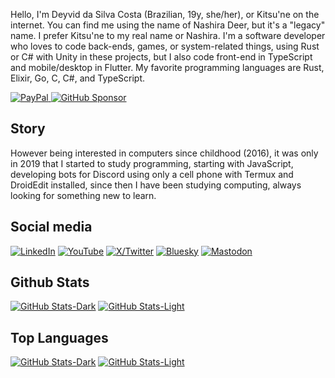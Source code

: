 Hello, I'm Deyvid da Silva Costa (Brazilian, 19y, she/her), or Kitsu'ne on the internet. You can find me using the name of Nashira Deer, but it's a "legacy" name. I prefer Kitsu'ne to my real name or Nashira. I'm a software developer who loves to code back-ends, games, or system-related things, using Rust or C# with Unity in these projects, but I also code front-end in TypeScript and mobile/desktop in Flutter. My favorite programming languages are Rust, Elixir, Go, C, C#, and TypeScript.

[![PayPal](https://img.shields.io/badge/Paypal-003087?style=for-the-badge&logo=paypal&logoColor=%23fff)
](https://www.paypal.com/donate/?business=QQGMTC3FQAJF6&no_recurring=0&item_name=Thanks+for+donating+for+me%2C+this+helps+me+a+lot+to+continue+developing+and+maintaining+my+projects.&currency_code=USD)
[![GitHub Sponsor](https://img.shields.io/badge/GitHub%20Sponsor-181717?style=for-the-badge&logo=github&logoColor=%23fff)
](https://github.com/sponsors/nashiradeer)

## Story

However being interested in computers since childhood (2016), it was only in 2019 that I started to study programming, starting with JavaScript, developing bots for Discord using only a cell phone with Termux and DroidEdit installed, since then I have been studying computing, always looking for something new to learn.

## Social media

[![LinkedIn](https://img.shields.io/badge/Linkedin-0077B5?style=for-the-badge&logo=linkedin&logoColor=white)](https://linkedin.com/in/nashiradeer)
[![YouTube](https://img.shields.io/badge/YouTube-FF0000?style=for-the-badge&logo=youtube&logoColor=white)](https://www.youtube.com/NashiraDeer)
[![X/Twitter](https://img.shields.io/badge/X%2FTwitter-000000?style=for-the-badge&logo=x&logoColor=white)](https://www.twitter.com/nashiradeer)
[![Bluesky](https://img.shields.io/badge/Bluesky-0285FF?style=for-the-badge&logo=bluesky&logoColor=white)](https://bsky.app/profile/nashiradeer.com)
[![Mastodon](https://img.shields.io/badge/Mastodon-6364FF?style=for-the-badge&logo=mastodon&logoColor=white)](https://mastodon.social/@nashiradeer)

## Github Stats

[![GitHub Stats-Dark](https://nashiradeer-github-readme-stats.vercel.app/api?username=nashiradeer&hide_title=true&theme=midnight-purple&show_icons=true&count_private=true#gh-dark-mode-only)](https://github.com/nashiradeer#gh-dark-mode-only)
[![GitHub Stats-Light](https://nashiradeer-github-readme-stats.vercel.app/api?username=nashiradeer&hide_title=true&theme=buefy&show_icons=true&count_private=true#gh-light-mode-only)](https://github.com/nashiradeer#gh-light-mode-only)

## Top Languages

[![GitHub Stats-Dark](https://nashiradeer-github-readme-stats.vercel.app/api/top-langs/?username=nashiradeer&hide_title=true&theme=midnight-purple&layout=donut&langs_count=6&size_weight=0.5&count_weight=0.5&hide=shaderlab,hlsl,cmake#gh-dark-mode-only)](https://github.com/nashiradeer#gh-dark-mode-only)
[![GitHub Stats-Light](https://nashiradeer-github-readme-stats.vercel.app/api/top-langs/?username=nashiradeer&hide_title=true&theme=buefy&layout=donut&langs_count=6&size_weight=0.5&count_weight=0.5&hide=shaderlab,hlsl,cmake#gh-light-mode-only)](https://github.com/nashiradeer#gh-light-mode-only)
